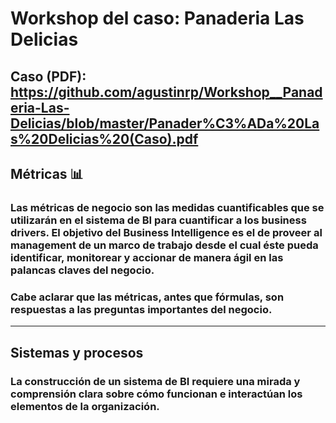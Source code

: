 # Workshop del caso: Panaderia Las Delicias
## Caso (PDF): https://github.com/agustinrp/Workshop__Panaderia-Las-Delicias/blob/master/Panader%C3%ADa%20Las%20Delicias%20(Caso).pdf
## Métricas 📊 
### Las métricas de negocio son las medidas cuantificables que se utilizarán en el sistema de BI para cuantificar a los business drivers. El objetivo del Business Intelligence es el de proveer al management de un marco de trabajo desde el cual éste pueda identificar, monitorear y accionar de manera ágil en las palancas claves del negocio.
### Cabe aclarar que las métricas, antes que fórmulas, son respuestas a las preguntas importantes del negocio.
__________________________________
## Sistemas y procesos
### La construcción de un sistema de BI requiere una mirada y comprensión clara sobre cómo funcionan e interactúan los elementos de la organización.
